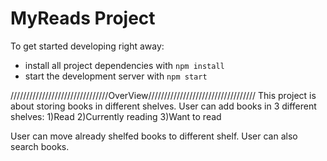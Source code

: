 # MyReads Project


To get started developing right away:

- install all project dependencies with `npm install`
- start the development server with `npm start`

///////////////////////////////OverView//////////////////////////////////
This project is about storing books in different shelves. User can add books in 3 different shelves:
1)Read
2)Currently reading
3)Want to read

User can move already shelfed books to different shelf.
User can also search books.


